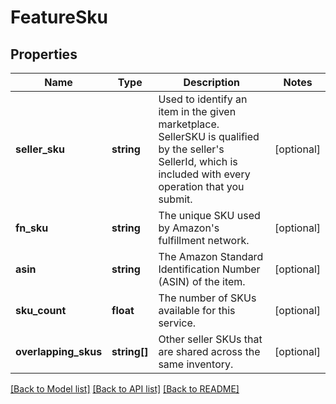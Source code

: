 # FeatureSku

## Properties
Name | Type | Description | Notes
------------ | ------------- | ------------- | -------------
**seller_sku** | **string** | Used to identify an item in the given marketplace. SellerSKU is qualified by the seller&#39;s SellerId, which is included with every operation that you submit. | [optional] 
**fn_sku** | **string** | The unique SKU used by Amazon&#39;s fulfillment network. | [optional] 
**asin** | **string** | The Amazon Standard Identification Number (ASIN) of the item. | [optional] 
**sku_count** | **float** | The number of SKUs available for this service. | [optional] 
**overlapping_skus** | **string[]** | Other seller SKUs that are shared across the same inventory. | [optional] 

[[Back to Model list]](../README.md#documentation-for-models) [[Back to API list]](../README.md#documentation-for-api-endpoints) [[Back to README]](../README.md)


